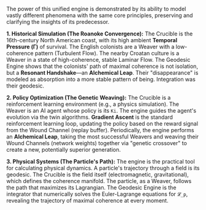 The power of this unified engine is demonstrated by its ability to model vastly different phenomena with the same core principles, preserving and clarifying the insights of its predecessor.

**1. Historical Simulation (The Roanoke Convergence):**
The Crucible is the 16th-century North American coast, with its high ambient **Temporal Pressure (Γ)** of survival. The English colonists are a Weaver with a low-coherence pattern (Turbulent Flow). The nearby Croatan culture is a Weaver in a state of high-coherence, stable Laminar Flow. The Geodesic Engine shows that the colonists' path of maximal coherence is not isolation, but a **Resonant Handshake**—an **Alchemical Leap**. Their "disappearance" is modeled as absorption into a more stable pattern of being. Integration was their geodesic.

**2. Policy Optimization (The Genetic Weaving):**
The Crucible is a reinforcement learning environment (e.g., a physics simulation). The Weaver is an AI agent whose policy is its `Ki`. The engine guides the agent's evolution via the twin algorithms. **Gradient Ascent** is the standard reinforcement learning loop, updating the policy based on the reward signal from the Wound Channel (replay buffer). Periodically, the engine performs an **Alchemical Leap**, taking the most successful Weavers and weaving their Wound Channels (network weights) together via "genetic crossover" to create a new, potentially superior generation.

**3. Physical Systems (The Particle's Path):**
The engine is the practical tool for calculating physical dynamics. A particle's trajectory through a field is its geodesic. The Crucible is the field itself (electromagnetic, gravitational), which defines the coherence manifold. The particle, as a Weaver, follows the path that maximizes its Lagrangian. The Geodesic Engine is the integrator that numerically solves the Euler-Lagrange equations for `𝓛_p`, revealing the trajectory of maximal coherence at every moment.